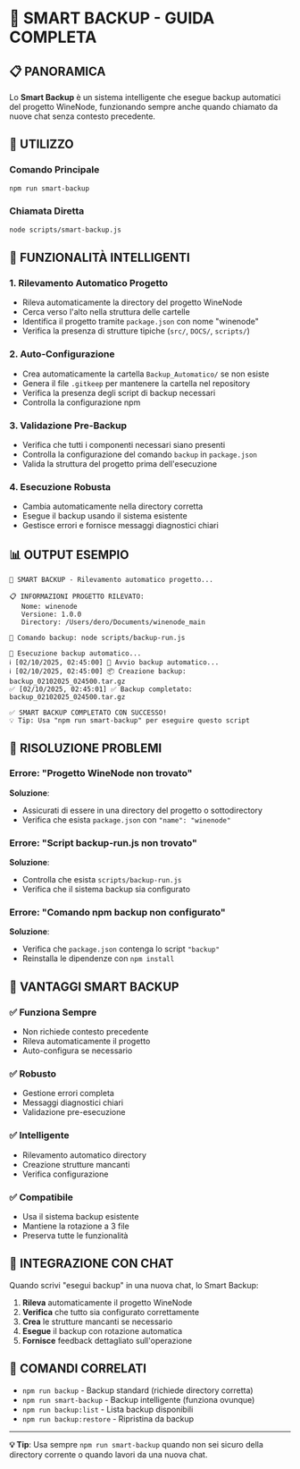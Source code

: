 # 🤖 SMART BACKUP - GUIDA COMPLETA

## 📋 PANORAMICA

Lo **Smart Backup** è un sistema intelligente che esegue backup automatici del progetto WineNode, funzionando sempre anche quando chiamato da nuove chat senza contesto precedente.

## 🚀 UTILIZZO

### Comando Principale

```bash
npm run smart-backup
```

### Chiamata Diretta

```bash
node scripts/smart-backup.js
```

## 🧠 FUNZIONALITÀ INTELLIGENTI

### 1. **Rilevamento Automatico Progetto**
- Rileva automaticamente la directory del progetto WineNode
- Cerca verso l'alto nella struttura delle cartelle
- Identifica il progetto tramite `package.json` con nome "winenode"
- Verifica la presenza di strutture tipiche (`src/`, `DOCS/`, `scripts/`)

### 2. **Auto-Configurazione**
- Crea automaticamente la cartella `Backup_Automatico/` se non esiste
- Genera il file `.gitkeep` per mantenere la cartella nel repository
- Verifica la presenza degli script di backup necessari
- Controlla la configurazione npm

### 3. **Validazione Pre-Backup**
- Verifica che tutti i componenti necessari siano presenti
- Controlla la configurazione del comando `backup` in `package.json`
- Valida la struttura del progetto prima dell'esecuzione

### 4. **Esecuzione Robusta**
- Cambia automaticamente nella directory corretta
- Esegue il backup usando il sistema esistente
- Gestisce errori e fornisce messaggi diagnostici chiari

## 📊 OUTPUT ESEMPIO

```
🤖 SMART BACKUP - Rilevamento automatico progetto...

📋 INFORMAZIONI PROGETTO RILEVATO:
   Nome: winenode
   Versione: 1.0.0
   Directory: /Users/dero/Documents/winenode_main

📝 Comando backup: node scripts/backup-run.js

🔄 Esecuzione backup automatico...
ℹ️ [02/10/2025, 02:45:00] 🔄 Avvio backup automatico...
ℹ️ [02/10/2025, 02:45:00] 📦 Creazione backup: backup_02102025_024500.tar.gz
✅ [02/10/2025, 02:45:01] ✅ Backup completato: backup_02102025_024500.tar.gz

✅ SMART BACKUP COMPLETATO CON SUCCESSO!
💡 Tip: Usa "npm run smart-backup" per eseguire questo script
```

## 🔧 RISOLUZIONE PROBLEMI

### Errore: "Progetto WineNode non trovato"
**Soluzione**: 
- Assicurati di essere in una directory del progetto o sottodirectory
- Verifica che esista `package.json` con `"name": "winenode"`

### Errore: "Script backup-run.js non trovato"
**Soluzione**: 
- Controlla che esista `scripts/backup-run.js`
- Verifica che il sistema backup sia configurato

### Errore: "Comando npm backup non configurato"
**Soluzione**: 
- Verifica che `package.json` contenga lo script `"backup"`
- Reinstalla le dipendenze con `npm install`

## 🎯 VANTAGGI SMART BACKUP

### ✅ **Funziona Sempre**
- Non richiede contesto precedente
- Rileva automaticamente il progetto
- Auto-configura se necessario

### ✅ **Robusto**
- Gestione errori completa
- Messaggi diagnostici chiari
- Validazione pre-esecuzione

### ✅ **Intelligente**
- Rilevamento automatico directory
- Creazione strutture mancanti
- Verifica configurazione

### ✅ **Compatibile**
- Usa il sistema backup esistente
- Mantiene la rotazione a 3 file
- Preserva tutte le funzionalità

## 🔄 INTEGRAZIONE CON CHAT

Quando scrivi "esegui backup" in una nuova chat, lo Smart Backup:

1. **Rileva** automaticamente il progetto WineNode
2. **Verifica** che tutto sia configurato correttamente
3. **Crea** le strutture mancanti se necessario
4. **Esegue** il backup con rotazione automatica
5. **Fornisce** feedback dettagliato sull'operazione

## 📝 COMANDI CORRELATI

- `npm run backup` - Backup standard (richiede directory corretta)
- `npm run smart-backup` - Backup intelligente (funziona ovunque)
- `npm run backup:list` - Lista backup disponibili
- `npm run backup:restore` - Ripristina da backup

---

**💡 Tip**: Usa sempre `npm run smart-backup` quando non sei sicuro della directory corrente o quando lavori da una nuova chat.
